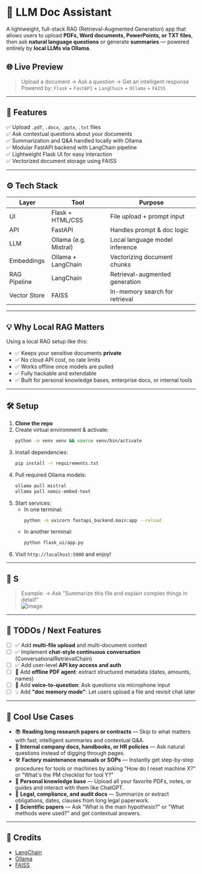 
# 📄 LLM Doc Assistant

A lightweight, full-stack RAG (Retrieval-Augmented Generation) app that allows users to upload **PDFs, Word documents, PowerPoints, or TXT files**, then ask **natural language questions** or generate **summaries** — powered entirely by **local LLMs via Ollama**.

## 🌐 Live Preview

> Upload a document → Ask a question → Get an intelligent response  
> Powered by: `Flask` + `FastAPI` + `LangChain` + `Ollama` + `FAISS`

---

## 🚀 Features

✅ Upload `.pdf`, `.docx`, `.pptx`, `.txt` files  
✅ Ask contextual questions about your documents  
✅ Summarization and Q&A handled locally with Ollama  
✅ Modular FastAPI backend with LangChain pipeline  
✅ Lightweight Flask UI for easy interaction  
✅ Vectorized document storage using FAISS

---

## ⚙️ Tech Stack

| Layer        | Tool                | Purpose                        |
|--------------|---------------------|--------------------------------|
| UI           | Flask + HTML/CSS    | File upload + prompt input     |
| API          | FastAPI             | Handles prompt & doc logic     |
| LLM          | Ollama (e.g. Mistral)| Local language model inference |
| Embeddings   | Ollama + LangChain  | Vectorizing document chunks    |
| RAG Pipeline | LangChain           | Retrieval-augmented generation |
| Vector Store | FAISS               | In-memory search for retrieval |

---

## 💡 Why Local RAG Matters

Using a local RAG setup like this:

- ✅ Keeps your sensitive documents **private**
- ✅ No cloud API cost, no rate limits
- ✅ Works offline once models are pulled
- ✅ Fully hackable and extendable
- ✅ Built for personal knowledge bases, enterprise docs, or internal tools

---

## 🛠 Setup

1. **Clone the repo**
2. Create virtual environment & activate:
   ```bash
   python -m venv venv && source venv/bin/activate
   ```
3. Install dependencies:
   ```bash
   pip install -r requirements.txt
   ```
4. Pull required Ollama models:
   ```bash
   ollama pull mistral
   ollama pull nomic-embed-text
   ```
5. Start services:
   - In one terminal:
     ```bash
     python -m uvicorn fastapi_backend.main:app --reload
     ```
   - In another terminal:
     ```bash
     python flask_ui/app.py
     ```
6. Visit `http://localhost:5000` and enjoy!

---

## 📸 S

> Example:  → Ask "Summarize this file and explain complex things in detail!"  
> ![image](https://github.com/user-attachments/assets/65e16d0c-eb39-4fdc-ab59-fe61c76bc208)

---

## 🧠 TODOs / Next Features

- [ ] ✅ Add **multi-file upload** and multi-document context
- [ ] ✅ Implement **chat-style continuous conversation** (ConversationalRetrievalChain)
- [ ] ✅ Add user-level **API key access and auth**
- [ ] 🌟 Add **offline PDF agent**: extract structured metadata (dates, amounts, names)
- [ ] 🌟 Add **voice-to-question**: Ask questions via microphone input
- [ ] 💡 Add **"doc memory mode"**: Let users upload a file and revisit chat later

---

## 💬 Cool Use Cases

- 📚 **Reading long research papers or contracts** — Skip to what matters with fast, intelligent summaries and contextual Q&A.
- 🏢 **Internal company docs, handbooks, or HR policies** — Ask natural questions instead of digging through pages.
- 🛠 **Factory maintenance manuals or SOPs** — Instantly get step-by-step procedures for tools or machines by asking "How do I reset machine X?" or "What's the PM checklist for tool Y?"
- 🧠 **Personal knowledge base** — Upload all your favorite PDFs, notes, or guides and interact with them like ChatGPT.
- 🧾 **Legal, compliance, and audit docs** — Summarize or extract obligations, dates, clauses from long legal paperwork.
- 🧪 **Scientific papers** — Ask "What is the main hypothesis?" or "What methods were used?" and get contextual answers.

---

## 🙌 Credits

- [LangChain](https://www.langchain.com/)
- [Ollama](https://ollama.com/)
- [FAISS](https://github.com/facebookresearch/faiss)

